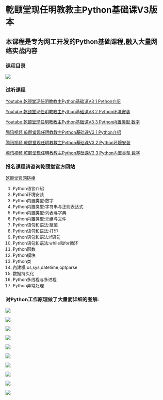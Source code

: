 # 亁颐堂现任明教教主Python基础课V3版本

## 本课程是专为网工开发的Python基础课程,融入大量网络实战内容

### 课程目录

![](https://gitee.com/qytanggit/Python_Basic/raw/master/image/logo/Logo.jpg)

### 试听课程

[Youtube 乾颐堂现任明教教主Python基础课V3 1 Python介绍](https://www.youtube.com/watch?v=UTZdp35LslY&t=24s)

[Youtube 乾颐堂现任明教教主Python基础课V3 2 Python环境安装](https://www.youtube.com/watch?v=CqJ0VkN5ghg)

[Youtube 乾颐堂现任明教教主Python基础课V3 3 Python内置类型 数字](https://www.youtube.com/watch?v=GYH2VuS8Rls&t=6s)

[腾讯视频 乾颐堂现任明教教主Python基础课V3 1 Python介绍](http://www.qytang.com)

[腾讯视频 乾颐堂现任明教教主Python基础课V3 2 Python环境安装](http://www.qytang.com)

[腾讯视频 乾颐堂现任明教教主Python基础课V3 3 Python内置类型 数字](http://www.qytang.com)

### 报名课程请咨询亁颐堂官方网站

[亁颐堂官网链接](http://www.qytang.com)

1. Python语言介绍
2. Python环境安装
3. Python内置类型:数字
4. Python内置类型:字符串与正则表达式
5. Python内置类型:列表与字典
6. Python内置类型:元组与文件
7. Python语句和语法:赋值
8. Python语句和语法:打印
9. Python语句和语法:if语句
10. Python语句和语法:while和for循环
11. Python函数
12. Python模块
13. Python类
14. 內建模  os,sys,datetime,optparse
15. 数据持久化
16. Python多线程与多进程
17. Python异常处理

### 对Python工作原理做了大量而详细的图解:

![](https://gitee.com/qytanggit/Python_Basic/raw/master/image/course/python1.png)

![](https://gitee.com/qytanggit/Python_Basic/raw/master/image/course/python2.png)

![](https://gitee.com/qytanggit/Python_Basic/raw/master/image/course/python3.png)

![](https://gitee.com/qytanggit/Python_Basic/raw/master/image/course/python4.png)

![](https://gitee.com/qytanggit/Python_Basic/raw/master/image/course/python5.png)

![](https://gitee.com/qytanggit/Python_Basic/raw/master/image/course/python6.png)

![](https://gitee.com/qytanggit/Python_Basic/raw/master/image/course/python7.png)

![](https://gitee.com/qytanggit/Python_Basic/raw/master/image/course/python8.png)

![](https://gitee.com/qytanggit/Python_Basic/raw/master/image/course/python9.png)

![](https://gitee.com/qytanggit/Python_Basic/raw/master/image/course/python10.png)

